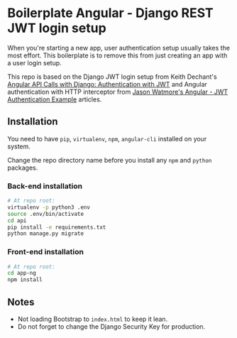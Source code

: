 # Boilerplate Angular - Django REST JWT login setup

When you're starting a new app, user authentication setup usually takes the most effort. This boilerplate is to remove this from just creating an app with a user login setup.

This repo is based on the Django JWT login setup from Keith Dechant's [Angular API Calls with Django: Authentication with JWT](https://www.metaltoad.com/blog/angular-api-calls-django-authentication-jwt) and Angular authentication with HTTP interceptor from [Jason Watmore's Angular - JWT Authentication Example](https://jasonwatmore.com/post/2018/11/16/angular-7-jwt-authentication-example-tutorial#authentication-service-ts) articles. 


## Installation

You need to have `pip`, `virtualenv`, `npm`, `angular-cli` installed on your system. 

Change the repo directory name before you install any `npm` and `python` packages.
### Back-end installation

```sh
# At repo root:
virtualenv -p python3 .env
source .env/bin/activate
cd api
pip install -e requirements.txt
python manage.py migrate
```

### Front-end installation
```sh
# At repo root:
cd app-ng
npm install
```

## Notes
- Not loading Bootstrap to `index.html` to keep it lean.
- Do not forget to change the Django Security Key for production.
